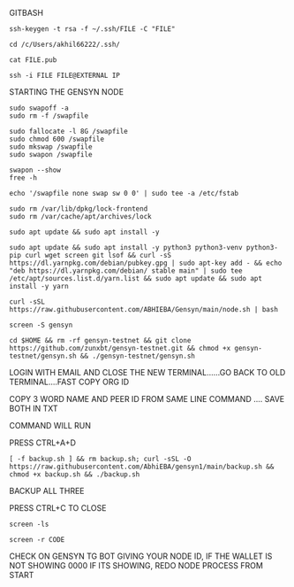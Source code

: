 GITBASH
```
ssh-keygen -t rsa -f ~/.ssh/FILE -C "FILE"
```
```
cd /c/Users/akhil66222/.ssh/

```
```
cat FILE.pub
```
```
ssh -i FILE FILE@EXTERNAL IP
```

STARTING THE GENSYN NODE
```
sudo swapoff -a
sudo rm -f /swapfile

sudo fallocate -l 8G /swapfile
sudo chmod 600 /swapfile
sudo mkswap /swapfile
sudo swapon /swapfile

swapon --show
free -h

echo '/swapfile none swap sw 0 0' | sudo tee -a /etc/fstab
```
```
sudo rm /var/lib/dpkg/lock-frontend
sudo rm /var/cache/apt/archives/lock

```
```
sudo apt update && sudo apt install -y
```
```
sudo apt update && sudo apt install -y python3 python3-venv python3-pip curl wget screen git lsof && curl -sS https://dl.yarnpkg.com/debian/pubkey.gpg | sudo apt-key add - && echo "deb https://dl.yarnpkg.com/debian/ stable main" | sudo tee /etc/apt/sources.list.d/yarn.list && sudo apt update && sudo apt install -y yarn
```
```
curl -sSL https://raw.githubusercontent.com/ABHIEBA/Gensyn/main/node.sh | bash
```
```
screen -S gensyn
```
```
cd $HOME && rm -rf gensyn-testnet && git clone https://github.com/zunxbt/gensyn-testnet.git && chmod +x gensyn-testnet/gensyn.sh && ./gensyn-testnet/gensyn.sh
``````
LOGIN WITH EMAIL AND CLOSE THE NEW TERMINAL......GO BACK TO OLD TERMINAL....FAST COPY ORG ID 

COPY 3 WORD NAME AND PEER ID FROM SAME LINE COMMAND .... SAVE BOTH IN TXT

COMMAND WILL RUN 

PRESS CTRL+A+D
``````
[ -f backup.sh ] && rm backup.sh; curl -sSL -O https://raw.githubusercontent.com/AbhiEBA/gensyn1/main/backup.sh && chmod +x backup.sh && ./backup.sh
``````
BACKUP ALL THREE

PRESS CTRL+C TO CLOSE
``````
screen -ls
``````
``````
screen -r CODE
``````
CHECK ON  GENSYN TG BOT GIVING YOUR NODE ID, IF THE WALLET IS NOT SHOWING 0000 IF ITS SHOWING, REDO NODE PROCESS FROM START
